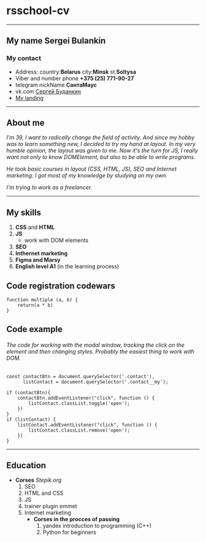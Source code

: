 # rsschool-cv
---
## My name Sergei Bulankin

### My contact

* Address: country:__Belarus__ city:__Minsk__ st.__Soltysa__
* Viber and number phone **+375 (25) 771-90-27**
* telegram nickName __СантаМаус__
* vk.com [Сергей Буданкин](https://vk.com/id672401781)
* [My landing](http://p2577172.beget.tech/)
******
    
## About me

_I'm 39, I want to radically change the field of activity. And since my hobby was to learn something new, I decided to try my hand at layout. In my very humble opinion, the layout was given to me. Now it's the turn for JS, I really want not only to know DOMElement, but also to be able to write programs._

_He took basic courses in layout (CSS, HTML, JS), SEO and Internet marketing. 
I got most of my knowledge by studying on my own._

_I'm trying to work as a freelancer._
*******

## My skills

1. __CSS__ and __HTML__
2. __JS__
   - work with DOM elements
3. __SEO__
4. __Inthernet marketing__
5. __Figma and Marsy__
6. __English level A1__ (in the learning process)

## Code registration codewars

```
function multiple (a, b) {
    return(a * b)
}
```

## Code example
###### The code for working with the modal window, tracking the click on the element and then changing styles. Probably the easiest thing to work with DOM.

```
const contactBtn = document.querySelector('.contact'),
      listContact = document.querySelector('.contact__my');

if (contactBtn){
    contactBtn.addEventListener("click", function () {
        listContact.classList.toggle('open');
    })
}
if (listContact) {
    listContact.addEventListener("click", function () {
        listContact.classList.remove('open');
    })
}
```

***

## Education
* __Corses__ _Stepik.org_
    1. SEO
    2. HTML and CSS
    3. JS
    4. trainer plugin emmet
    5. Internet marketing
       * __Corses in the procces of passing__
            1. yandex introduction to programming (C++)
            2. Python for beginners
